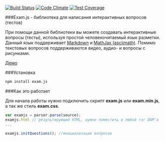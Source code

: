 [![Build Status](https://travis-ci.org/NightingaleStudio/exam.js.svg?branch=master)](https://travis-ci.org/NightingaleStudio/exam.js)
[![Code Climate](https://codeclimate.com/github/NightingaleStudio/exam.js/badges/gpa.svg)](https://codeclimate.com/github/NightingaleStudio/exam.js)
[![Test Coverage](https://codeclimate.com/github/NightingaleStudio/exam.js/badges/coverage.svg)](https://codeclimate.com/github/NightingaleStudio/exam.js/coverage)

###Exam.js - библиотека для написания интерактивных вопросов (тестов)

При помощи данной библиотеки вы можете создавать интерактивные вопросы (тесты), используя простой человекочитаемый язык разметки. Данный язык поддерживает [Markdown](https://ru.wikipedia.org/wiki/Markdown) и [MathJax (asciimath)](http://asciimath.org/). Помимо текстовых вопросов поддерживаются видео, аудио- и вопросы с рисунками.


[Демо](http://nightingale-studio.com/exam.js/)

###Установка

```bash
npm install exam.js
```
###Как это работает

Для начала работы нужно подключить скрипт **exam.js** или **exam.min.js**, а так же стиль **exam.css**.

```javascript
var examjs = parser.parse(source);
examjs.html // результирующий HTML, нужно поместить в любой тэг DOM'a
...

examjs.initQuestions(); //инициализация вопросов
```
